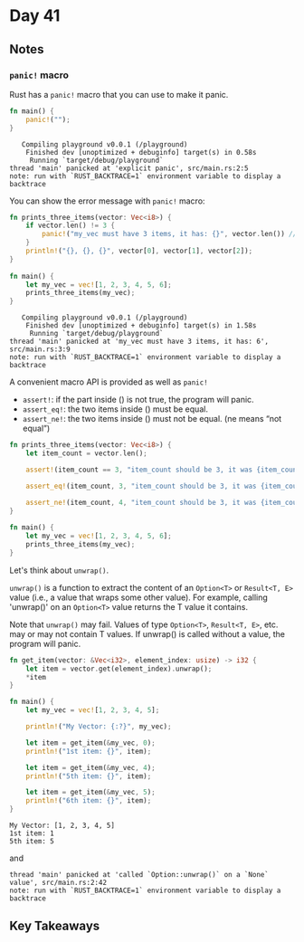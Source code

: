 # Day 41

## Notes

### `panic!` macro

Rust has a `panic!` macro that you can use to make it panic.

```rust
fn main() {
    panic!("");
}
```

```shell
   Compiling playground v0.0.1 (/playground)
    Finished dev [unoptimized + debuginfo] target(s) in 0.58s
     Running `target/debug/playground`
thread 'main' panicked at 'explicit panic', src/main.rs:2:5
note: run with `RUST_BACKTRACE=1` environment variable to display a backtrace
```

You can show the error message with `panic!` macro:

```rust
fn prints_three_items(vector: Vec<i8>) {
    if vector.len() != 3 {
        panic!("my_vec must have 3 items, it has: {}", vector.len()) // will panic if the length is not 3
    }
    println!("{}, {}, {}", vector[0], vector[1], vector[2]);
}
 
fn main() {
    let my_vec = vec![1, 2, 3, 4, 5, 6];
    prints_three_items(my_vec);
}
```

```shell
   Compiling playground v0.0.1 (/playground)
    Finished dev [unoptimized + debuginfo] target(s) in 1.58s
     Running `target/debug/playground`
thread 'main' panicked at 'my_vec must have 3 items, it has: 6', src/main.rs:3:9
note: run with `RUST_BACKTRACE=1` environment variable to display a backtrace
```

A convenient macro API is provided as well as `panic!`

- `assert!`:  if the part inside () is not true, the program will panic.
- `assert_eq!`: the two items inside () must be equal.
- `assert_ne!`: the two items inside () must not be equal. (ne means “not equal”)

```rust
fn prints_three_items(vector: Vec<i8>) {
    let item_count = vector.len();

    assert!(item_count == 3, "item_count should be 3, it was {item_count}");

    assert_eq!(item_count, 3, "item_count should be 3, it was {item_count}");

    assert_ne!(item_count, 4, "item_count should be 3, it was {item_count}");
}
 
fn main() {
    let my_vec = vec![1, 2, 3, 4, 5, 6];
    prints_three_items(my_vec);
}
```

Let's think about `unwrap()`.

`unwrap()` is a function to extract the content of an `Option<T>` or `Result<T, E>` value (i.e., a value that wraps some other value). For example, calling 'unwrap()' on an `Option<T>` value returns the T value it contains.

Note that `unwrap()` may fail. Values of type `Option<T>`, `Result<T, E>`, etc. may or may not contain T values. If unwrap() is called without a value, the program will panic.

```rust
fn get_item(vector: &Vec<i32>, element_index: usize) -> i32 {
    let item = vector.get(element_index).unwrap();
    *item
}

fn main() {
    let my_vec = vec![1, 2, 3, 4, 5];

    println!("My Vector: {:?}", my_vec);

    let item = get_item(&my_vec, 0);
    println!("1st item: {}", item);

    let item = get_item(&my_vec, 4);
    println!("5th item: {}", item);

    let item = get_item(&my_vec, 5);
    println!("6th item: {}", item);
}
```

```shell
My Vector: [1, 2, 3, 4, 5]
1st item: 1
5th item: 5
```

and

```shell
thread 'main' panicked at 'called `Option::unwrap()` on a `None` value', src/main.rs:2:42
note: run with `RUST_BACKTRACE=1` environment variable to display a backtrace
```

## Key Takeaways
